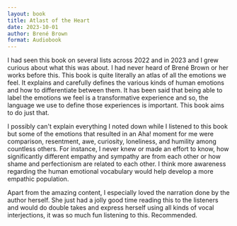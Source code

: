 ```yaml
---
layout: book
title: Atlast of the Heart
date: 2023-10-01
author: Brené Brown
format: Audiobook
---
```


I had seen this book on several lists across 2022 and in 2023 and I grew curious about what this was about. I had never heard of Brené Brown or her works before this. This book is quite literally an atlas of all the emotions we feel. It explains and carefully defines the various kinds of human emotions and how to differentiate between them. It has been said that being able to label the emotions we feel is a transformative experience and so, the language we use to define those experiences is important. This book aims to do just that.

I possibly can't explain everything I noted down while I listened to this book but some of the emotions that resulted in an Aha! moment for me were comparison, resentment, awe, curiosity, loneliness, and humility among countless others. For instance, I never knew or made an effort to know, how significantly different empathy and sympathy are from each other or how shame and perfectionism are related to each other. I think more awareness regarding the human emotional vocabulary would help develop a more empathic population.

Apart from the amazing content, I especially loved the narration done by the author herself. She just had a jolly good time reading this to the listeners and would do double takes and express herself using all kinds of vocal interjections, it was so much fun listening to this. Recommended.
